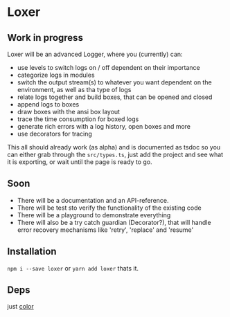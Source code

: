# Loxer
## Work in progress
Loxer will be an advanced Logger, where you (currently) can:
- use levels to switch logs on / off dependent on their importance
- categorize logs in modules
- switch the output stream(s) to whatever you want dependent on the environment, as well as tha type of logs
- relate logs together and build boxes, that can be opened and closed
- append logs to boxes
- draw boxes with the ansi box layout
- trace the time consumption for boxed logs
- generate rich errors with a log history, open boxes and more
- use decorators for tracing
  
This all should already work (as alpha) and is documented as tsdoc so you can either grab through the `src/types.ts`, just add the project and see what it is exporting, or wait until the page is ready to go.

## Soon
- There will be a documentation and an API-reference.
- There will be test sto verify the functionality of the existing code
- There will be a playground to demonstrate everything
- There will also be a try catch guardian (Decorator?), that will handle error recovery mechanisms like 'retry', 'replace' and 'resume'
## Installation 
`npm i --save loxer` or `yarn add loxer` thats it.

## Deps
just [color](https://www.npmjs.com/package/color)
